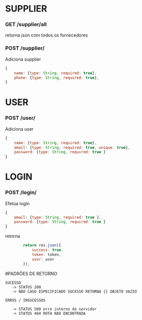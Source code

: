 # SUPPLIER
### GET /supplier/all
retorna json com todos os fornecedores

### POST /supplier/
Adiciona supplier
````javascript
{
    name: {type: String, required: true},
    phone: {type: String, required: true},
}
````

# USER
### POST /user/
Adiciona user
````javascript
{
    name: {type: String, required: true},
    email: {type: String, required: true, unique: true}, 
    password: {type: String, required: true }
}
````

# LOGIN
### POST /login/
Efetua login
````javascript
{
    email: {type: String, required: true }, 
    password: {type: String, required: true }
}
````
retorna
````javascript
        return res.json({
            success: true,
            token: token,
            user: user
        });
````




#PADRÕES DE RETORNO
````
SUCESSO
   -> STATUS 200
   -> NÂO CASO ESPECIFICADO SUCESSO RETORNA {} OBJETO VAZIO

ERROS / INSUCESSOS

   -> STATUS 500 erro interno do servidor
   -> STATUS 404 ROTA NAO ENCONTRADA
````